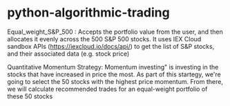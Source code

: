 # python-algorithmic-trading

Equal_weight_S&P_500 : Accepts the portfolio value from the user, and then allocates it evenly across the 500 S&P 500 stocks. It uses IEX Cloud sandbox APIs (https://iexcloud.io/docs/api/) to get the list of S&P stocks, and their associated data (e.g. stock price)

Quantitative Momentum Strategy: Momentum investing" is investing in the stocks that have increased in price the most. As part of this startegy, we're going to select the 50 stocks with the highest price momentum. From there, we will calculate recommended trades for an equal-weight portfolio of these 50 stocks
